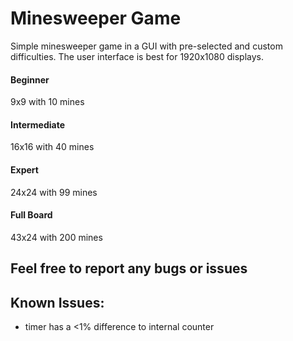 # Minesweeper Game

Simple minesweeper game in a GUI with pre-selected and custom difficulties. The user interface is best for 1920x1080 displays.

#### Beginner
9x9 with 10 mines

#### Intermediate
16x16 with 40 mines

#### Expert
24x24 with 99 mines

#### Full Board
43x24 with 200 mines


## Feel free to report any bugs or issues

## Known Issues:
- timer has a <1% difference to internal counter
